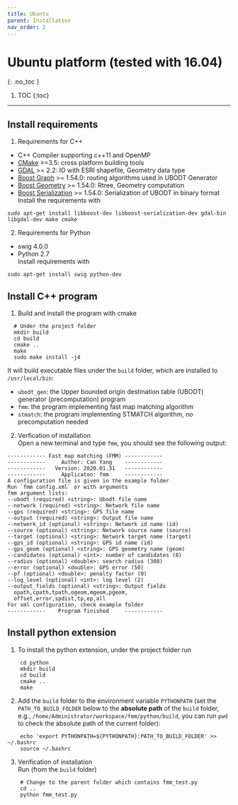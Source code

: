 ```yaml
---
title: Ubuntu
parent: Installation
nav_order: 2
---
```


# Ubuntu platform (tested with 16.04)
{: .no_toc }

1. TOC
{:toc}

---

## Install requirements

1. Requirements for C++  
- C++ Compiler supporting c++11 and OpenMP
- [CMake](https://cmake.org/) >=3.5: cross platform building tools
- [GDAL](http://www.gdal.org/) >= 2.2: IO with ESRI shapefile, Geometry data type
- [Boost Graph](http://www.boost.org/doc/libs/1_65_1/libs/graph/doc/index.html) >= 1.54.0: routing algorithms used in UBODT Generator
- [Boost Geometry](http://www.boost.org/doc/libs/1_65_1/libs/geometry/doc/html/index.html) >= 1.54.0: Rtree, Geometry computation
- [Boost Serialization](https://www.boost.org/doc/libs/1_66_0/libs/serialization/doc/index.html) >= 1.54.0: Serialization of UBODT in binary format  
Install the requirements with
```
sudo apt-get install libboost-dev libboost-serialization-dev gdal-bin libgdal-dev make cmake
```

2. Requirements for Python  
- swig 4.0.0
- Python 2.7  
Install requirements with
```
sudo apt-get install swig python-dev
```

## Install C++ program

1. Build and install the program with cmake
```
  # Under the project folder
  mkdir build
  cd build
  cmake ..
  make
  sudo make install -j4
```
It will build executable files under the `build` folder, which are installed to `/usr/local/bin`:
- `ubodt_gen`: the Upper bounded origin destination table (UBODT) generator (precomputation) program
- `fmm`: the program implementing fast map matching algorithm
- `stmatch`: the program implementing STMATCH algorithm, no precomputation needed

2. Verfication of installation  
Open a new terminal and type `fmm`, you should see the following output:
```
------------ Fast map matching (FMM) ------------
------------     Author: Can Yang    ------------
------------   Version: 2020.01.31   ------------
------------     Applicaton: fmm     ------------
A configuration file is given in the example folder
Run `fmm config.xml` or with arguments
fmm argument lists:
--ubodt (required) <string>: Ubodt file name
--network (required) <string>: Network file name
--gps (required) <string>: GPS file name
--output (required) <string>: Output file name
--network_id (optional) <string>: Network id name (id)
--source (optional) <string>: Network source name (source)
--target (optional) <string>: Network target name (target)
--gps_id (optional) <string>: GPS id name (id)
--gps_geom (optional) <string>: GPS geometry name (geom)
--candidates (optional) <int>: number of candidates (8)
--radius (optional) <double>: search radius (300)
--error (optional) <double>: GPS error (50)
--pf (optional) <double>: penalty factor (0)
--log_level (optional) <int>: log level (2)
--output_fields (optional) <string>: Output fields
  opath,cpath,tpath,ogeom,mgeom,pgeom,
  offset,error,spdist,tp,ep,all
For xml configuration, check example folder
------------    Program finished     ------------
```

## Install python extension

1. To install the python extension, under the project folder run
```
    cd python
    mkdir build
    cd build
    cmake ..
    make
```

2. Add the `build` folder to the environment variable `PYTHONPATH` (set the `PATH_TO_BUILD_FOLDER` below to the **absolute path** of the `build` folder, e.g., `/home/Administrator/workspace/fmm/python/build`, you can run `pwd` to check the absolute path of the current folder):
```
    echo 'export PYTHONPATH=${PYTHONPATH}:PATH_TO_BUILD_FOLDER' >> ~/.bashrc
    source ~/.bashrc
```

3. Verification of installation  
Run (from the `build` folder)
```
    # Change to the parent folder which contains fmm_test.py
    cd ..
    python fmm_test.py
```

